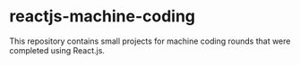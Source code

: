 # reactjs-machine-coding
This repository contains small projects for machine coding rounds that were completed using React.js.
